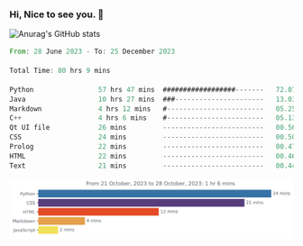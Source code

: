 ### Hi, Nice to see you. 👋

<!--
**EtherFin/EtherFin** is a ✨ _special_ ✨ repository because its `README.md` (this file) appears on your GitHub profile.

Here are some ideas to get you started:

- 🔭 I’m currently working on ...
- 🌱 I’m currently learning ...
- 👯 I’m looking to collaborate on ...
- 🤔 I’m looking for help with ...
- 💬 Ask me about ...
- 📫 How to reach me: ...
- 😄 Pronouns: ...
- ⚡ Fun fact: ...
-->


![Anurag's GitHub stats](https://github-readme-stats.vercel.app/api?username=EtherFin&bg_color=30,e96443,e97f43,e99943,e9b443,e9ce43,e9e843,d3e943,bee943,a9e943,94e943&title_color=fff&text_color=000&show_icons=true&icon_color=000)


<!--START_SECTION:waka-->

```rust
From: 28 June 2023 - To: 25 December 2023

Total Time: 80 hrs 9 mins

Python                57 hrs 47 mins  ##################-------   72.07 %
Java                  10 hrs 27 mins  ###----------------------   13.03 %
Markdown              4 hrs 12 mins   #------------------------   05.25 %
C++                   4 hrs 6 mins    #------------------------   05.13 %
Qt UI file            26 mins         -------------------------   00.56 %
CSS                   24 mins         -------------------------   00.50 %
Prolog                22 mins         -------------------------   00.47 %
HTML                  22 mins         -------------------------   00.46 %
Text                  21 mins         -------------------------   00.44 %
```

<!--END_SECTION:waka-->

<img
  src="https://github.com/EtherFin/EtherFin/blob/master/images/stat.svg"
  alt="Work Dashboard"
/>

